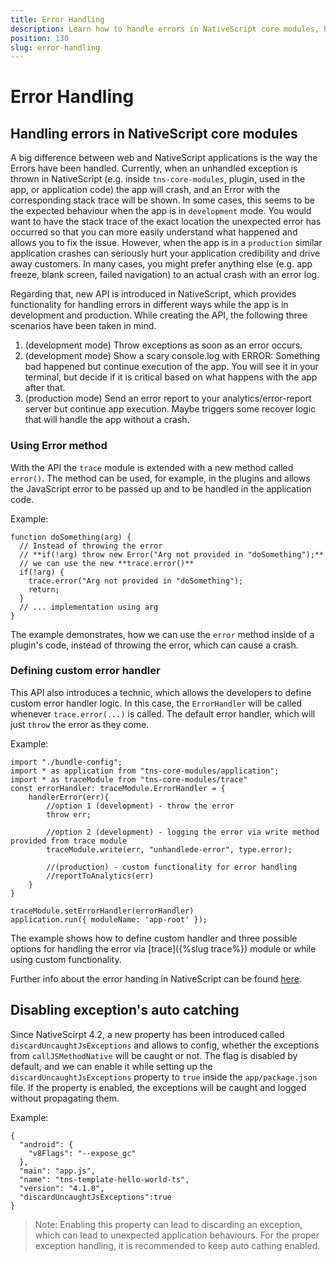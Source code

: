 ```yaml
---
title: Error Handling
description: Learn how to handle errors in NativeScript core modules, how to define custom error handler and how to use development and production mode for error handling
position: 130
slug: error-handling
---
```

# Error Handling

## Handling errors in NativeScript core modules

A big difference between web and NativeScript applications is the way the Errors have been handled. Currently, when an unhandled exception is thrown in NativeScript (e.g. inside `tns-core-modules`, plugin, used in the app, or application code) the app will crash, and an Error with the corresponding stack trace will be shown. 
In some cases, this seems to be the expected behaviour when the app is in `development` mode. You would want to have the stack trace of the exact location the unexpected error has occurred so that you can more easily understand what happened and allows you to fix the issue. However, when the app is in a `production` similar application crashes can seriously hurt your application credibility and drive away customers. In many cases, you might prefer anything else (e.g. app freeze, blank screen, failed navigation) to an actual crash with an error log.

Regarding that, new API is introduced in NativeScript, which provides functionality for handling errors in different ways while the app is in development and production. While creating the API, the following three scenarios have been taken in mind.

1. (development mode) Throw exceptions as soon as an error occurs.
2. (development mode) Show a scary console.log with ERROR: Something bad happened but continue execution of the app. You will see it in your terminal, but decide if it is critical based on what happens with the app after that.
3. (production mode) Send an error report to your analytics/error-report server but continue app execution. Maybe triggers some recover logic that will handle the app without a crash.


### Using Error method 
With the API the `trace` module is extended with a new method called `error()`. The method can be used, for example, in the plugins and allows the JavaScript error to be passed up and to be handled in the application code. 

Example:

```
function doSomething(arg) {
  // Instead of throwing the error 
  // **if(!arg) throw new Error("Arg not provided in "doSomething");**
  // we can use the new **trace.error()**
  if(!arg) {
    trace.error("Arg not provided in "doSomething");
    return;
  }
  // ... implementation using arg
}
```
The example demonstrates, how we can use the `error` method inside of a plugin's code, instead of throwing the error, which can cause a crash.

### Defining custom error handler

This API also introduces a technic, which allows the developers to define custom error handler logic. In this case, the `ErrorHandler` will be called whenever `trace.error(...)` is called. The default error handler, which will just `throw` the error as they come.

Example:

```
import "./bundle-config";
import * as application from "tns-core-modules/application";
import * as traceModule from "tns-core-modules/trace"
const errorHandler: traceModule.ErrorHandler = {
    handlerError(err){
        //option 1 (development) - throw the error
        throw err;

        //option 2 (development) - logging the error via write method provided from trace module 
        traceModule.write(err, "unhandlede-error", type.error);

        //(production) - custom functionality for error handling
        //reportToAnalytics(err)
    }
}

traceModule.setErrorHandler(errorHandler)
application.run({ moduleName: 'app-root' });
```
The example shows how to define custom handler and three possible options for handling the error via [trace]({%slug trace%}) module or while using custom functionality.

Further info about the error handing in NativeScript can be found [here](https://github.com/NativeScript/NativeScript/blob/master/HandlingErrors.md).

## Disabling exception's auto catching

Since NativeScirpt 4.2,  a new property has been introduced called `discardUncaughtJsExceptions` and allows to config, whether the exceptions from `callJSMethodNative` will be caught or not. The flag is disabled by default, and we can enable it while setting up the `discardUncaughtJsExceptions` property to `true` inside the `app/package.json` file. If the property is enabled, the exceptions will be caught and logged without propagating them.

Example:

```
{
  "android": {
    "v8Flags": "--expose_gc"
  },
  "main": "app.js",
  "name": "tns-template-hello-world-ts",
  "version": "4.1.0",
  "discardUncaughtJsExceptions":true
}
```
> Note: Enabling this property can lead to discarding an exception, which can lead to unexpected application behaviours. For the proper exception handling, it is recommended to keep auto cathing enabled.
